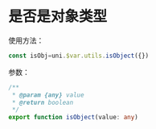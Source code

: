 # 是否是对象类型

使用方法：

```js
const isObj=uni.$var.utils.isObject({})
```

参数：

```typescript
/**
 * @param {any} value
 * @return boolean
 */
export function isObject(value: any)
```



